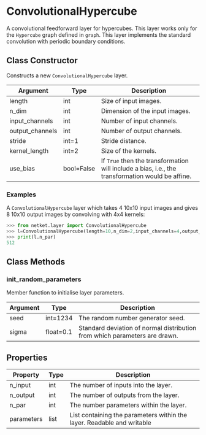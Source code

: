 # ConvolutionalHypercube
A convolutional feedforward layer for hypercubes. This layer works only for the ``Hypercube`` graph defined in ``graph``. This layer implements the standard convolution with periodic boundary conditions.

## Class Constructor
Constructs a new ``ConvolutionalHypercube`` layer.

|   Argument    |   Type   |                                           Description                                            |
|---------------|----------|--------------------------------------------------------------------------------------------------|
|length         |int       |Size of input images.                                                                             |
|n_dim          |int       |Dimension of the input images.                                                                    |
|input_channels |int       |Number of input channels.                                                                         |
|output_channels|int       |Number of output channels.                                                                        |
|stride         |int=1     |Stride distance.                                                                                  |
|kernel_length  |int=2     |Size of the kernels.                                                                              |
|use_bias       |bool=False|If ``True`` then the transformation will include a bias, i.e., the transformation would be affine.|

### Examples
A ``ConvolutionalHypercube`` layer which takes 4 10x10 input images
and gives 8 10x10 output images by convolving with 4x4 kernels:

```python
>>> from netket.layer import ConvolutionalHypercube
>>> l=ConvolutionalHypercube(length=10,n_dim=2,input_channels=4,output_channels=8,kernel_length=4)
>>> print(l.n_par)
512

```



## Class Methods 
### init_random_parameters
Member function to initialise layer parameters.

|Argument|  Type   |                               Description                                |
|--------|---------|--------------------------------------------------------------------------|
|seed    |int=1234 |The random number generator seed.                                         |
|sigma   |float=0.1|Standard deviation of normal distribution from which parameters are drawn.|

## Properties
| Property |Type|                                    Description                                    |
|----------|----|-----------------------------------------------------------------------------------|
|n_input   |int | The number of inputs into the layer.                                              |
|n_output  |int | The number of outputs from the layer.                                             |
|n_par     |int | The number parameters within the layer.                                           |
|parameters|list| List containing the parameters within the layer.             Readable and writable|

